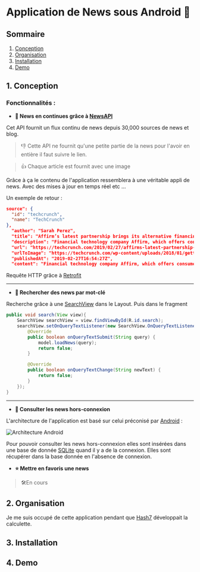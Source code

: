 # Application de News sous Android 🤖

## Sommaire
1. [Conception](#conception)
2. [Organisation](#conception)
3. [Installation](#conception)
4. [Demo](#conception)

## <a name="conception">1. Conception</a>

### Fonctionnalités :
- **🔁 News en continues grâce à [NewsAPI](https://newsapi.org/)**

Cet API fournit un flux continu de news depuis 30,000 sources de news et blog.
> 👎 Cette API ne fournit qu'une petite partie de la news pour l'avoir en entière il faut suivre le lien.

> 👍 Chaque article est fournit avec une image

Grâce à ça le contenu de l'application ressemblera à une véritable appli de news. Avec des mises à jour en temps réel etc ...

Un exemple de retour :

```json
source": {
  "id": "techcrunch",
  "name": "TechCrunch"
},
  "author": "Sarah Perez",
  "title": "Affirm’s latest partnership brings its alternative financing to Walmart’s U.S. stores and website",
  "description": "Financial technology company Affirm, which offers consumers an alternative to cash and credit when paying for large purchases, has scored a notable new partner: Walmart. The companies announced this morning that Affirm’s financing options would be made availa…",
  "url": "https://techcrunch.com/2019/02/27/affirms-latest-partnership-brings-its-alternative-financing-to-walmarts-u-s-stores-and-website/",
  "urlToImage": "https://techcrunch.com/wp-content/uploads/2018/01/gettyimages-460935470.jpg?w=585",
  "publishedAt": "2019-02-27T16:54:27Z",
  "content": "Financial technology company Affirm, which offers consumers an alternative to cash and credit when paying for large purchases, has scored a notable new partner: Walmart. The companies announced this morning that Affirm’s financing options would be made availa… [+3100 chars]"
```

Requête HTTP grâce à [Retrofit](https://square.github.io/retrofit/)

---

- **🔎 Rechercher des news par mot-clé**

Recherche grâce à une [SearchView](https://developer.android.com/reference/android/widget/SearchView) dans le Layout. Puis dans le fragment
```java
public void search(View view){
    SearchView searchView = view.findViewById(R.id.search);
    searchView.setOnQueryTextListener(new SearchView.OnQueryTextListener() {
        @Override
        public boolean onQueryTextSubmit(String query) {
            model.loadNews(query);
            return false;
        }

        @Override
        public boolean onQueryTextChange(String newText) {
            return false;
        }
    });
}
```

---

- **📴 Consulter les news hors-connexion**

L'architecture de l'application est basé sur celui préconisé par [Android](https://developer.android.com/topic/libraries/architecture/index.html) :

![Architecture Android](https://codelabs.developers.google.com/codelabs/android-room-with-a-view/img/3840395bfb3980b8.png)

Pour pouvoir consulter les news hors-connexion elles sont insérées dans une base de donnée [SQLite](https://sqlite.org/index.html) quand il y a de la connexion. Elles sont récupérer dans la base donnée en l'absence de connexion.

- **⭐ Mettre en favoris une news**

> 🛠️En cours

## <a name="organisation">2. Organisation</a>

Je me suis occupé de cette application pendant que [Hash7](https://github.com/Hashs7) développait la calculette.

## <a name="installation">3. Installation</a>

## <a name="demo">4. Demo</a>
